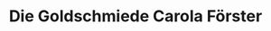 ---
title: "Die Goldschmiede Carola Förster"
url: /pegnitz/die-goldschmiede-carola-foerster/
shop: Schmuck
---